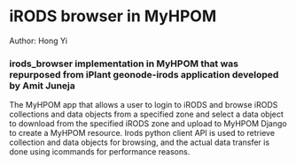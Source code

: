 # iRODS browser in MyHPOM #

Author: Hong Yi

### irods_browser implementation in MyHPOM that was repurposed from iPlant geonode-irods application developed by Amit Juneja ###

The MyHPOM app that allows a user to login to iRODS and browse iRODS collections and data objects from a specified zone
and select a data object to download from the specified iRODS zone and upload to MyHPOM Django to create a MyHPOM resource.
Irods python client API is used to retrieve collection and data objects for browsing, and the actual data transfer is done using icommands
for performance reasons.
